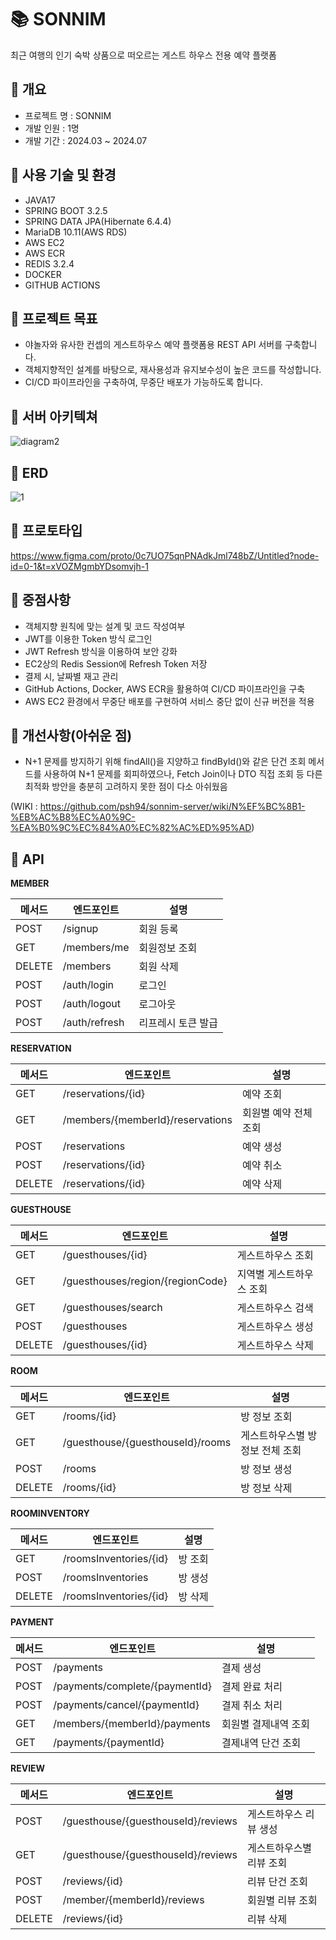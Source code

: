 # 📚 SONNIM
최근 여행의 인기 숙박 상품으로 떠오르는 게스트 하우스 전용 예약 플랫폼

## 📖 개요
- 프로젝트 명 : SONNIM
- 개발 인원 : 1명
- 개발 기간 : 2024.03 ~ 2024.07

## 📖 사용 기술 및 환경
- JAVA17
- SPRING BOOT 3.2.5
- SPRING DATA JPA(Hibernate 6.4.4)
- MariaDB 10.11(AWS RDS)
- AWS EC2
- AWS ECR
- REDIS 3.2.4
- DOCKER
- GITHUB ACTIONS

## 📖 프로젝트 목표
- 야놀자와 유사한 컨셉의 게스트하우스 예약 플랫폼용 REST API 서버를 구축합니다.
- 객체지향적인 설계를 바탕으로, 재사용성과 유지보수성이 높은 코드를 작성합니다.
- CI/CD 파이프라인을 구축하여, 무중단 배포가 가능하도록 합니다.


## 📖 서버 아키텍쳐
![diagram2](https://github.com/psh94/sonnim-server/assets/84213252/b2a4d60d-367d-43fa-98fb-865765c5e3ea)

## 📖 ERD
![1](https://github.com/user-attachments/assets/34fb36d7-79cd-4f2b-9181-298efce38d18)

## 📖 프로토타입
https://www.figma.com/proto/0c7UO75qnPNAdkJml748bZ/Untitled?node-id=0-1&t=xVOZMgmbYDsomvjh-1


## 📖 중점사항
- 객체지향 원칙에 맞는 설계 및 코드 작성여부
- JWT를 이용한 Token 방식 로그인
- JWT Refresh 방식을 이용하여 보안 강화
- EC2상의 Redis Session에 Refresh Token 저장
- 결제 시, 날짜별 재고 관리
- GitHub Actions, Docker, AWS ECR을 활용하여 CI/CD 파이프라인을 구축
- AWS EC2 환경에서 무중단 배포를 구현하여 서비스 중단 없이 신규 버전을 적용

## 📖 개선사항(아쉬운 점)
- N+1 문제를 방지하기 위해 findAll()을 지양하고 findById()와 같은 단건 조회 메서드를 사용하여 N+1 문제를 회피하였으나, Fetch Join이나 DTO 직접 조회 등 다른 최적화 방안을 충분히 고려하지 못한 점이 다소 아쉬웠음
  
(WIKI : https://github.com/psh94/sonnim-server/wiki/N%EF%BC%8B1-%EB%AC%B8%EC%A0%9C-%EA%B0%9C%EC%84%A0%EC%82%AC%ED%95%AD)


## 📖 API

**MEMBER**

| 메서드 | 엔드포인트  | 설명         |
|---------|-----------|---------------------|
| POST    | /signup      | 회원 등록           |
| GET     | /members/me  | 회원정보 조회        |
| DELETE  | /members     | 회원 삭제           |
| POST    | /auth/login  | 로그인             |
| POST    | /auth/logout | 로그아웃            |
| POST    | /auth/refresh | 리프레시 토큰 발급   |


**RESERVATION**

| 메서드 | 엔드포인트  | 설명         |
|--------|-----------|---------------------|
| GET    | /reservations/{id}  | 예약 조회     |
| GET    | /members/{memberId}/reservations  | 회원별 예약 전체 조회     |
| POST   | /reservations       | 예약 생성     |
| POST   | /reservations/{id}  | 예약 취소     |
| DELETE | /reservations/{id}  | 예약 삭제     |


**GUESTHOUSE**

| 메서드 | 엔드포인트  | 설명         |
|--------|-----------|---------------------|
| GET    | /guesthouses/{id}  | 게스트하우스 조회     |
| GET    | /guesthouses/region/{regionCode}  | 지역별 게스트하우스 조회     |
| GET    | /guesthouses/search | 게스트하우스 검색     |
| POST   | /guesthouses       | 게스트하우스 생성     |
| DELETE | /guesthouses/{id}  | 게스트하우스 삭제     |

**ROOM**

| 메서드 | 엔드포인트  | 설명         |
|--------|-----------|---------------------|
| GET    | /rooms/{id}  | 방 정보 조회     |
| GET    | /guesthouse/{guesthouseId}/rooms  | 게스트하우스별 방 정보 전체 조회     |
| POST   | /rooms       | 방 정보 생성     |
| DELETE | /rooms/{id}  | 방 정보 삭제     |

**ROOMINVENTORY**

| 메서드 | 엔드포인트  | 설명         |
|--------|-----------|---------------------|
| GET    | /roomsInventories/{id}  | 방 조회     |
| POST   | /roomsInventories       | 방 생성     |
| DELETE | /roomsInventories/{id}  | 방 삭제     |

**PAYMENT**

| 메서드 | 엔드포인트  | 설명         |
|--------|-----------|---------------------|
| POST    | /payments | 결제 생성      |
| POST   | /payments/complete/{paymentId} | 결제 완료 처리      |
| POST   | /payments/cancel/{paymentId} | 결제 취소 처리      |
| GET    | /members/{memberId}/payments | 회원별 결제내역 조회      |
| GET    | /payments/{paymentId} |  결제내역 단건 조회      |


**REVIEW**

| 메서드 | 엔드포인트  | 설명         |
|--------|-----------|---------------------|
| POST    | /guesthouse/{guesthouseId}/reviews | 게스트하우스 리뷰 생성      |
| GET    | /guesthouse/{guesthouseId}/reviews | 게스트하우스별 리뷰 조회      |
| POST    | /reviews/{id} | 리뷰 단건 조회      |
| POST    | /member/{memberId}/reviews | 회원별 리뷰 조회      |
| DELETE    | /reviews/{id} | 리뷰 삭제      |










